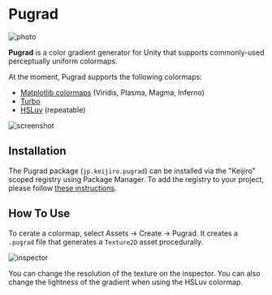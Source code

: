 # Pugrad

![photo](https://i.imgur.com/t8uvAy7l.jpg)

**Pugrad** is a color gradient generator for Unity that supports commonly-used
perceptually uniform colormaps.

At the moment, Pugrad supports the following colormaps:

- [Matplotlib colormaps] (Viridis, Plasma, Magma, Inferno)
- [Turbo]
- [HSLuv] (repeatable)

![screenshot](https://i.imgur.com/tyj9wIpl.jpg)

[Matplotlib colormaps]: https://bids.github.io/colormap/
[Turbo]: https://ai.googleblog.com/2019/08/turbo-improved-rainbow-colormap-for.html
[HSLuv]: https://www.hsluv.org/

## Installation

The Pugrad package (`jp.keijiro.pugrad`) can be installed via the "Keijiro"
scoped registry using Package Manager. To add the registry to your project,
please follow [these instructions].

[these instructions]:
  https://gist.github.com/keijiro/f8c7e8ff29bfe63d86b888901b82644c

## How To Use

To cerate a colormap, select Assets -> Create -> Pugrad. It creates a `.pugrad`
file that generates a `Texture2D` asset procedurally.

![inspector](https://i.imgur.com/KfkVl7Nm.jpg)

You can change the resolution of the texture on the inspector. You can also
change the lightness of the gradient when using the HSLuv colormap.
